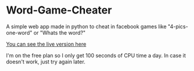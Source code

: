 # Word-Game-Cheater

A simple web app made in python to cheat in facebook games like "4-pics-one-word" or "Whats the word?"

[You can see the live version here](http://wordgamecheater.pythonanywhere.com "Link to live version")

I'm on the free plan so I only get 100 seconds of CPU time a day. In case it doesn't work, just try again later.
